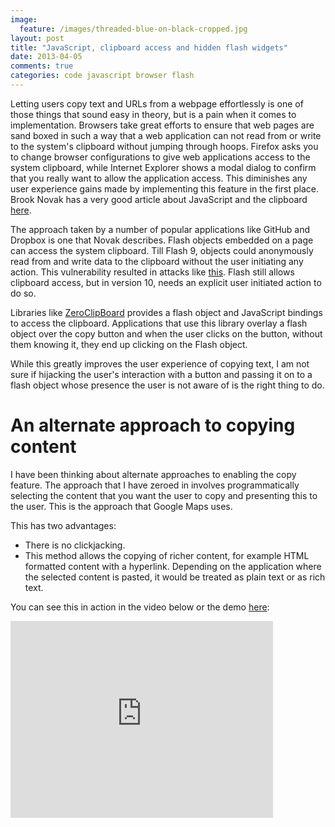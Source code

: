 ```yaml
---
image:
  feature: /images/threaded-blue-on-black-cropped.jpg
layout: post
title: "JavaScript, clipboard access and hidden flash widgets"
date: 2013-04-05
comments: true
categories: code javascript browser flash
---
```

Letting users copy text and URLs from a webpage effortlessly is one of those things that sound easy in theory, but is a pain when it comes to implementation. Browsers take great efforts to ensure that web pages are sand boxed in such a way that a web application can not read from or write to the system's clipboard without jumping through hoops. Firefox asks you to change browser configurations to give web applications access to the system clipboard, while Internet Explorer shows a modal dialog to confirm that you really want to allow the application access. This diminishes any user experience gains made by implementing this feature in the first place. Brook Novak has a very good article about JavaScript and the clipboard [here](http://brooknovak.wordpress.com/2009/07/28/accessing-the-system-clipboard-with-javascript/).

The approach taken by a number of popular applications like GitHub and Dropbox is one that Novak describes. Flash objects embedded on a page can access the system clipboard. Till Flash 9, objects could anonymously read from and write data to the clipboard without the user initiating any action. This vulnerability resulted in attacks like [this](http://news.cnet.com/8301-1009_3-10021715-83.html).
Flash still allows clipboard access, but in version 10, needs an explicit user initiated action to do so.

Libraries like [ZeroClipBoard](https://github.com/jonrohan/ZeroClipboard) provides a flash object and JavaScript bindings to access the clipboard. Applications that use this library overlay a flash object over the copy button and when the user clicks on the button, without them knowing it, they end up clicking on the Flash object.

While this greatly improves the user experience of copying text, I am not sure if hijacking the user's interaction with a button and passing it on to a flash object whose presence the user is not aware of is the right thing to do.

# An alternate approach to copying content
I have been thinking about alternate approaches to enabling the copy feature. The approach that I have zeroed in involves programmatically selecting the content that you want the user to copy and presenting this to the user. This is the approach that Google Maps uses.


This has two advantages:

* There is no clickjacking.
* This method allows the copying of richer content, for example HTML formatted content with a hyperlink. Depending on the application where the selected content is pasted, it would be treated as plain text or as rich text.

You can see this in action in the video below or the demo [here](/demos/copy_text.html):

<iframe width="420" height="315" src="http://www.youtube.com/embed/l6DGqQBBOb8" frameborder="0" allowfullscreen></iframe>
